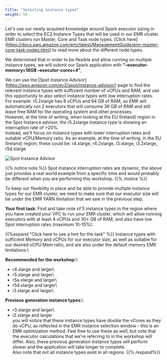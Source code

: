 ```yaml
---
title: "Selecting instance types"
weight: 50
---
```


Let's use our newly acquired knowledge around Spark executor sizing in order to select the EC2 Instance Types that will be used in our EMR cluster.\
EMR clusters run Master, Core and Task node types. [Click here] (https://docs.aws.amazon.com/emr/latest/ManagementGuide/emr-master-core-task-nodes.html) to read more about the different node types.

We determined that in order to be flexible and allow running on multiple instance types, we will submit our Spark application with **"–executor-memory=18GB –executor-cores=4"**, 

We can use the [Spot Instance Advisor] (https://aws.amazon.com/ec2/spot/instance-advisor/) page to find the relevant instance types with sufficient number of vCPUs and RAM, and use this opportunity to also select instance types with low interruption rates. \
For example: r5.2xlarge has 8 vCPUs and 64 GB of RAM, so EMR will automatically run 2 executors that will consume 36 GB of RAM and still leave free RAM for the operating system and other processes.\
However, at the time of writing, when looking at the EU (Ireland) region in the Spot Instance advisor, the r5.2xlarge instance type is showing an interruption rate of >20%.\
Instead, we'll focus on instance types with lower interruption rates and suitable vCPU/Memory ratio. As an example, at the time of writing, in the EU (Ireland) region, these could be: r4.xlarge, r4.2xlarge, i3.xlarge, i3.2xlarge, r5d.xlarge

![Spot Instance Advisor](/images/running-emr-spark-apps-on-spot/spotinstanceadvisor1.png)

{{% notice note %}}
Spot Instance interruption rates are dynamic, the above just provides a real world example from a specific time and would probably be different when you are performing this workshop.
{{% /notice %}}

To keep our flexibility in place and be able to provide multiple instance types for our EMR cluster, we need to make sure that our executor size will be under the EMR YARN limitation that we saw in the previous step, 

**Your first task**: Find and take note of 5 instance types in the region where you have created your VPC to run your EMR cluster, which will allow running executors with at least 4 vCPUs and 30+ GB of RAM, and also have low Spot interruption rates (maximum 10-15%).

{{%expand "Click here to see a hint for the task" %}}
Instance types with sufficient Memory and vCPUs for our executor size, as well as suitable for our desired vCPU:Mem ratio, and are also under the default memory EMR limitations:\

**Recommended for the workshop:**\
- r4.xlarge and larger\
- r5.xlarge and larger\
- r5a.xlarge and larger\
- r5d.xlarge and larger\
- i3.xlarge and larger\

**Previous generation instance types:**\
- r3.xlarge and larger\
- i2.xlarge and larger\
you will notice that these instance types have double the vCores as they do vCPU, as reflected in the EMR instance selection window - this is an EMR optimization method. Feel free to use these as well, but note that the executor calculations that we're referring to in the workshop will differ. Also, these previous generation instance types will perform slower and the application will take longer to complete.\
Also note that not all instance types exist in all regions.
{{% /expand%}}

